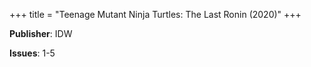 +++
title = "Teenage Mutant Ninja Turtles: The Last Ronin (2020)"
+++



**Publisher**: IDW

**Issues**: 1-5